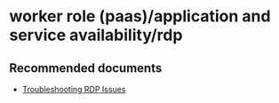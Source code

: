 <properties
	pageTitle="worker role (paas)/application and service availability/rdp"
	description="worker role (paas)/application and service availability/rdp"
	service="microsoft.classiccompute"
	resource="domainnames"
	authors="ChiragPavecha"
	displayOrder=""
	selfHelpType="generic"
	supportTopicIds="32422587"
	resourceTags=""
	productPesIds="13185"
	cloudEnvironments="public"
/>

# worker role (paas)/application and service availability/rdp

## **Recommended documents**
* [Troubleshooting RDP Issues](https://azure.microsoft.com/documentation/articles/virtual-machines-windows-detailed-troubleshoot-rdp/)
